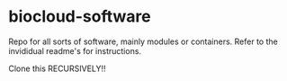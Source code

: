 # biocloud-software
Repo for all sorts of software, mainly modules or containers. Refer to the invididual readme's for instructions.

Clone this RECURSIVELY!!